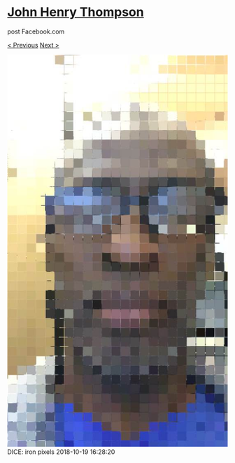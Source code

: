 # [John Henry Thompson](../README.md)
post Facebook.com

[< Previous](2018-10-22-3.md) [Next >](2018-10-17-1.md)

[![](../media/2018-10-19/Timeline-Photos-DICE-iron-pixels.jpg)](../README.md)
DICE: iron pixels
2018-10-19 16:28:20